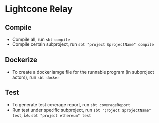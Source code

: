# Lightcone Relay

## Compile

* Compile all, run `sbt compile`
* Compile certain subproject, run `sbt "project $projectName" compile`

## Dockerize

* To create a docker iamge file for the runnable program (in subproject actors), run `sbt docker`

## Test

* To generate test coverage report, run `sbt coverageReport`
* Run test under specific subproject, run `sbt "project $projectName" test`, i.e. `sbt "project ethereum" test`

